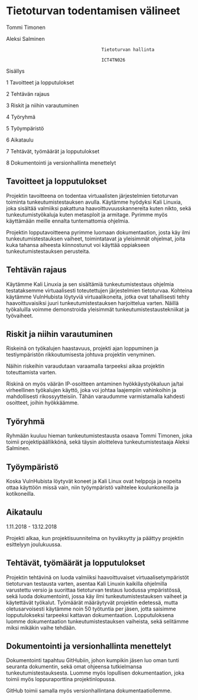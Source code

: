 # Tietoturvan todentamisen välineet
  
  
  
Tommi Timonen
  
Aleksi Salminen















                                        Tietoturvan hallinta

                                        ICT4TN026





Sisällys

1        Tavoitteet ja lopputulokset

2        Tehtävän rajaus

3        Riskit ja niihin varautuminen

4        Työryhmä

5        Työympäristö

6        Aikataulu

7        Tehtävät, työmäärät ja lopputulokset

8        Dokumentointi ja versionhallinta menettelyt  
  




## Tavoitteet ja lopputulokset

Projektin tavoitteena on todentaa virtuaalisten järjestelmien tietoturvan toiminta tunkeutumistestauksen avulla. Käytämme hyödyksi Kali Linuxia, joka sisältää valmiiksi pakattuna haavoittuvuusskannereita kuten nikto, sekä tunkeutumistyökaluja kuten metasploit ja armitage. Pyrimme myös käyttämään meille ennalta tuntemattomia ohjelmia.

Projektin lopputavoitteena pyrimme luomaan dokumentaation, josta käy ilmi tunkeutumistestauksen vaiheet, toimintatavat ja yleisimmät ohjelmat, joita kuka tahansa aiheesta kiinnostunut voi käyttää oppiakseen tunkeutumistestauksen perusteita.



## Tehtävän rajaus

Käytämme Kali Linuxia ja sen sisältämiä tunkeutumistestaus ohjelmia testataksemme virtuaalisesti toteutettujen järjestelmien tietoturvaa. Kohteina käytämme VulnHubista löytyviä virtuaalikoneita, jotka ovat tahallisesti tehty haavoittuvaisiksi juuri tunkeutumistestauksen harjoittelua varten. Näillä työkaluilla voimme demonstroida yleisimmät tunkeutumistestaustekniikat ja työvaiheet.



## Riskit ja niihin varautuminen

Riskeinä on työkalujen haastavuus, projekti ajan loppuminen ja testiympäristön rikkoutumisesta johtuva projektin venyminen.

Näihin riskeihin varaudutaan varaamalla tarpeeksi aikaa projektin toteuttamista varten.

Riskinä on myös väärän IP-osoitteen antaminen hyökkäystyökaluun ja/tai virheellinen työkalujen käyttö, joka voi johtaa laajempiin vahinkoihin ja mahdollisesti rikossyytteisiin. Tähän varaudumme varmistamalla kahdesti osoitteet, joihin hyökkäämme.



## Työryhmä

Ryhmään kuuluu hieman tunkeutumistestausta osaava Tommi Timonen, joka toimii projektipäällikkönä, sekä täysin aloitteleva tunkeutumistestaaja Aleksi Salminen.

## Työympäristö

Koska VulnHubista löytyvät koneet ja Kali Linux ovat helppoja ja nopeita ottaa käyttöön missä vain, niin työympäristö vaihtelee koulunkoneilla ja kotikoneilla.

## Aikataulu

1.11.2018 - 13.12.2018

Projekti alkaa, kun projektisuunnitelma on hyväksytty ja päättyy projektin esittelyyn joulukuussa.

## Tehtävät, työmäärät ja lopputulokset

Projektin tehtävinä on luoda valmiiksi haavoittuvaiset virtuaalisetympäristöt tietoturvan testausta varten, asentaa Kali Linuxin kaikilla ohjelmilla varustettu versio ja suorittaa tietoturvan testaus luodussa ympäristössä, sekä luoda dokumentointi, jossa käy ilmi tunkeutumistestauksen vaiheet ja käytettävät työkalut. Työmäärät määräytyvät projektin edetessä, mutta oletusarvoisesti käytämme noin 50 työtuntia per jäsen, jotta saisimme lopputulokseksi tarpeeksi kattavan dokumentaation. Lopputuloksena luomme dokumentaation tunkeutumistestauksen vaiheista, sekä selitämme miksi mikäkin vaihe tehdään.

## Dokumentointi ja versionhallinta menettelyt

Dokumentointi tapahtuu GitHubiin, johon kumpikin jäsen luo oman tunti seuranta dokumentin, sekä omat ohjeensa tutkielmansa tunkeutumistestauksesta. Luomme myös lopullisen dokumentaation, joka toimii myös loppuraporttina projektinlopussa.

GitHub toimii samalla myös versionhallintana dokumentaatiollemme.

